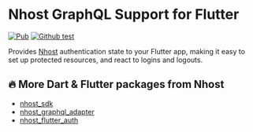 # Nhost GraphQL Support for Flutter

[![Pub](https://img.shields.io/pub/v/nhost_flutter_graphql)](https://pub.dev/packages/nhost_flutter_graphql)
[![Github test](https://github.com/shyndman/nhost-flutter-graphql/workflows/test/badge.svg)](https://github.com/shyndman/nhost-flutter-graphql/actions?query=test)

Provides [Nhost](https://nhost.io) authentication state to your Flutter app,
making it easy to set up protected resources, and react to logins and logouts.

## 🔥 More Dart & Flutter packages from Nhost

* [nhost_sdk](https://pub.dev/publishers/nhost/nhost_sdk)
* [nhost_graphql_adapter](https://pub.dev/publishers/nhost/nhost_graphql_adapter)
* [nhost_flutter_auth](https://pub.dev/publishers/nhost/nhost_flutter_auth)
